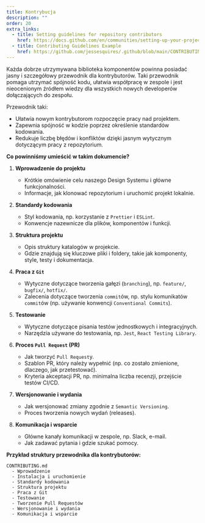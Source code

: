 ```yaml
---
title: Kontrybucja
description: ""
order: 20
extra_links:
  - title: Setting guidelines for repository contributors
    href: https://docs.github.com/en/communities/setting-up-your-project-for-healthy-contributions/setting-guidelines-for-repository-contributors
  - title: Contributing Guidelines Example
    href: https://github.com/jessesquires/.github/blob/main/CONTRIBUTING.md
---
```


Każda dobrze utrzymywana biblioteka komponentów powinna posiadać jasny i szczegółowy przewodnik dla kontrybutorów. Taki przewodnik pomaga utrzymać spójność kodu, ułatwia współpracę w zespole i jest nieocenionym źródłem wiedzy dla wszystkich nowych developerów dołączających do zespołu.

Przewodnik taki:

- Ułatwia nowym kontrybutorom rozpoczęcie pracy nad projektem.
- Zapewnia spójność w kodzie poprzez określenie standardów kodowania.
- Redukuje liczbę błędów i konfliktów dzięki jasnym wytycznym dotyczącym pracy z repozytorium.

**Co powinniśmy umieścić w takim dokumencie?**

1. **Wprowadzenie do projektu**

   - Krótkie omówienie celu naszego Design Systemu i główne funkcjonalności.
   - Informacje, jak klonować repozytorium i uruchomić projekt lokalnie.

2. **Standardy kodowania**

   - Styl kodowania, np. korzystanie z `Prettier` i `ESLint`.
   - Konwencje nazewnicze dla plików, komponentów i funkcji.

3. **Struktura projektu**

   - Opis struktury katalogów w projekcie.
   - Gdzie znajdują się kluczowe pliki i foldery, takie jak komponenty, style, testy i dokumentacja.

4. **Praca z `Git`**

   - Wytyczne dotyczące tworzenia gałęzi (`branching`), np. `feature/`, `bugfix/`, `hotfix/`.
   - Zalecenia dotyczące tworzenia `commit`ów, np. stylu komunikatów `commit`ów (np. używanie konwencji `Conventional Commits`).

5. **Testowanie**

   - Wytyczne dotyczące pisania testów jednostkowych i integracyjnych.
   - Narzędzia używane do testowania, np. `Jest`, `React Testing Library`.

6. **Proces `Pull Request` (PR)**

   - Jak tworzyć `Pull Request`y.
   - Szablon PR, który należy wypełnić (np. co zostało zmienione, dlaczego, jak przetestować).
   - Kryteria akceptacji PR, np. minimalna liczba recenzji, przejście testów CI/CD.

7. **Wersjonowanie i wydania**

   - Jak wersjonować zmiany zgodnie z `Semantic Versioning`.
   - Proces tworzenia nowych wydań (releases).

8. **Komunikacja i wsparcie**
   - Główne kanały komunikacji w zespole, np. Slack, e-mail.
   - Jak zadawać pytania i gdzie szukać pomocy.

**Przykład struktury przewodnika dla kontrybutorów:**

```
CONTRIBUTING.md
  - Wprowadzenie
  - Instalacja i uruchomienie
  - Standardy kodowania
  - Struktura projektu
  - Praca z Git
  - Testowanie
  - Tworzenie Pull Requestów
  - Wersjonowanie i wydania
  - Komunikacja i wsparcie
```
